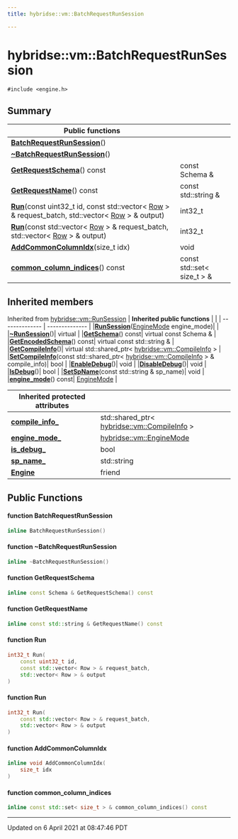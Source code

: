 ```yaml
---
title: hybridse::vm::BatchRequestRunSession

---
```

# hybridse::vm::BatchRequestRunSession



`#include <engine.h>`

## Summary


|  Public functions|            |
| -------------- | -------------- |
|**[BatchRequestRunSession](hybridse/usage/api/c++/Classes/classhybridse_1_1vm_1_1_batch_request_run_session.md#function-batchrequestrunsession)**()|  |
|**[~BatchRequestRunSession](hybridse/usage/api/c++/Classes/classhybridse_1_1vm_1_1_batch_request_run_session.md#function-~batchrequestrunsession)**()|  |
|**[GetRequestSchema](hybridse/usage/api/c++/Classes/classhybridse_1_1vm_1_1_batch_request_run_session.md#function-getrequestschema)**() const| const Schema &  |
|**[GetRequestName](hybridse/usage/api/c++/Classes/classhybridse_1_1vm_1_1_batch_request_run_session.md#function-getrequestname)**() const| const std::string &  |
|**[Run](hybridse/usage/api/c++/Classes/classhybridse_1_1vm_1_1_batch_request_run_session.md#function-run)**(const uint32_t id, const std::vector< [Row](hybridse/usage/api/c++/Classes/classhybridse_1_1codec_1_1_row.md) > & request_batch, std::vector< [Row](hybridse/usage/api/c++/Classes/classhybridse_1_1codec_1_1_row.md) > & output)| int32_t  |
|**[Run](hybridse/usage/api/c++/Classes/classhybridse_1_1vm_1_1_batch_request_run_session.md#function-run)**(const std::vector< [Row](hybridse/usage/api/c++/Classes/classhybridse_1_1codec_1_1_row.md) > & request_batch, std::vector< [Row](hybridse/usage/api/c++/Classes/classhybridse_1_1codec_1_1_row.md) > & output)| int32_t  |
|**[AddCommonColumnIdx](hybridse/usage/api/c++/Classes/classhybridse_1_1vm_1_1_batch_request_run_session.md#function-addcommoncolumnidx)**(size_t idx)| void  |
|**[common_column_indices](hybridse/usage/api/c++/Classes/classhybridse_1_1vm_1_1_batch_request_run_session.md#function-common_column_indices)**() const| const std::set< size_t > &  |

## Inherited members
Inherited from [hybridse::vm::RunSession](hybridse/usage/api/c++/Classes/classhybridse_1_1vm_1_1_run_session.md)
| **Inherited public functions** |            |
| -------------- | -------------- |
|**[RunSession](hybridse/usage/api/c++/Classes/classhybridse_1_1vm_1_1_run_session.md#function-runsession)**([EngineMode](hybridse/usage/api/c++/Namespaces/namespacehybridse_1_1vm.md#enum-enginemode) engine_mode)| |
|**[~RunSession](hybridse/usage/api/c++/Classes/classhybridse_1_1vm_1_1_run_session.md#function-~runsession)**()| virtual |
|**[GetSchema](hybridse/usage/api/c++/Classes/classhybridse_1_1vm_1_1_run_session.md#function-getschema)**() const| virtual const Schema & |
|**[GetEncodedSchema](hybridse/usage/api/c++/Classes/classhybridse_1_1vm_1_1_run_session.md#function-getencodedschema)**() const| virtual const std::string & |
|**[GetCompileInfo](hybridse/usage/api/c++/Classes/classhybridse_1_1vm_1_1_run_session.md#function-getcompileinfo)**()| virtual std::shared_ptr< [hybridse::vm::CompileInfo](hybridse/usage/api/c++/Classes/classhybridse_1_1vm_1_1_compile_info.md) > |
|**[SetCompileInfo](hybridse/usage/api/c++/Classes/classhybridse_1_1vm_1_1_run_session.md#function-setcompileinfo)**(const std::shared_ptr< [hybridse::vm::CompileInfo](hybridse/usage/api/c++/Classes/classhybridse_1_1vm_1_1_compile_info.md) > & compile_info)| bool |
|**[EnableDebug](hybridse/usage/api/c++/Classes/classhybridse_1_1vm_1_1_run_session.md#function-enabledebug)**()| void |
|**[DisableDebug](hybridse/usage/api/c++/Classes/classhybridse_1_1vm_1_1_run_session.md#function-disabledebug)**()| void |
|**[IsDebug](hybridse/usage/api/c++/Classes/classhybridse_1_1vm_1_1_run_session.md#function-isdebug)**()| bool |
|**[SetSpName](hybridse/usage/api/c++/Classes/classhybridse_1_1vm_1_1_run_session.md#function-setspname)**(const std::string & sp_name)| void |
|**[engine_mode](hybridse/usage/api/c++/Classes/classhybridse_1_1vm_1_1_run_session.md#function-engine_mode)**() const| [EngineMode](hybridse/usage/api/c++/Namespaces/namespacehybridse_1_1vm.md#enum-enginemode) |

|**Inherited protected attributes**| |
| -------------- | -------------- |
| **[compile_info_](hybridse/usage/api/c++/Classes/classhybridse_1_1vm_1_1_run_session.md#variable-compile_info_)**|std::shared_ptr< [hybridse::vm::CompileInfo](hybridse/usage/api/c++/Classes/classhybridse_1_1vm_1_1_compile_info.md) >  |
| **[engine_mode_](hybridse/usage/api/c++/Classes/classhybridse_1_1vm_1_1_run_session.md#variable-engine_mode_)**|[hybridse::vm::EngineMode](hybridse/usage/api/c++/Namespaces/namespacehybridse_1_1vm.md#enum-enginemode)  |
| **[is_debug_](hybridse/usage/api/c++/Classes/classhybridse_1_1vm_1_1_run_session.md#variable-is_debug_)**|bool  |
| **[sp_name_](hybridse/usage/api/c++/Classes/classhybridse_1_1vm_1_1_run_session.md#variable-sp_name_)**|std::string  |
| **[Engine](hybridse/usage/api/c++/Classes/classhybridse_1_1vm_1_1_run_session.md#variable-engine)**|friend  |


## Public Functions

#### function BatchRequestRunSession

```cpp
inline BatchRequestRunSession()
```


#### function ~BatchRequestRunSession

```cpp
inline ~BatchRequestRunSession()
```


#### function GetRequestSchema

```cpp
inline const Schema & GetRequestSchema() const
```


#### function GetRequestName

```cpp
inline const std::string & GetRequestName() const
```


#### function Run

```cpp
int32_t Run(
    const uint32_t id,
    const std::vector< Row > & request_batch,
    std::vector< Row > & output
)
```


#### function Run

```cpp
int32_t Run(
    const std::vector< Row > & request_batch,
    std::vector< Row > & output
)
```


#### function AddCommonColumnIdx

```cpp
inline void AddCommonColumnIdx(
    size_t idx
)
```


#### function common_column_indices

```cpp
inline const std::set< size_t > & common_column_indices() const
```


-------------------------------

Updated on  6 April 2021 at 08:47:46 PDT